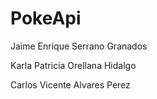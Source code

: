 # PokeApi

Jaime Enrique Serrano Granados


Karla Patricia Orellana Hidalgo


Carlos Vicente Alvares Perez
